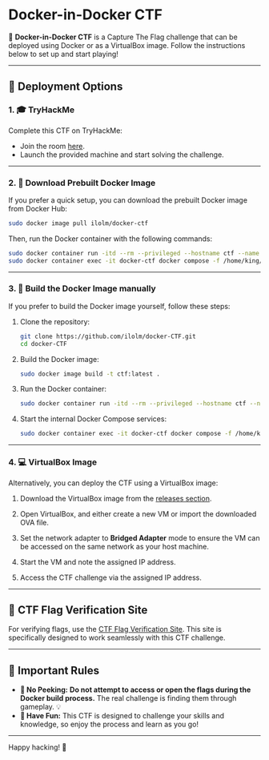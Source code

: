 # Docker-in-Docker CTF

🎯 **Docker-in-Docker CTF** is a Capture The Flag challenge that can be deployed using Docker or as a VirtualBox image. Follow the instructions below to set up and start playing!

---

## 🚀 Deployment Options

### 1. 🎓 TryHackMe

Complete this CTF on TryHackMe:

- Join the room [here](https://tryhackme.com/jr/docker-ctf).
- Launch the provided machine and start solving the challenge.

---

### 2. 🐳 Download Prebuilt Docker Image

If you prefer a quick setup, you can download the prebuilt Docker image from Docker Hub:

```bash
sudo docker image pull ilolm/docker-ctf
```

Then, run the Docker container with the following commands:

```bash
sudo docker container run -itd --rm --privileged --hostname ctf --name docker-ctf -p 8080:8080 -p 22:22 -p 23:23 -p 3306:3306 ilolm/docker-ctf
sudo docker container exec -it docker-ctf docker compose -f /home/king/docker-web/docker-compose.yaml up -d
```

---

### 3. 🔧 Build the Docker Image manually

If you prefer to build the Docker image yourself, follow these steps:

1. Clone the repository:

    ```bash
    git clone https://github.com/ilolm/docker-CTF.git
    cd docker-CTF
    ```

2. Build the Docker image:

    ```bash
    sudo docker image build -t ctf:latest .
    ```

3. Run the Docker container:

    ```bash
    sudo docker container run -itd --rm --privileged --hostname ctf --name docker-ctf -p 8080:8080 -p 22:22 -p 23:23 -p 3306:3306 ctf
    ```

4. Start the internal Docker Compose services:

    ```bash
    sudo docker container exec -it docker-ctf docker compose -f /home/king/docker-web/docker-compose.yaml up -d
    ```

---

### 4. 💻 VirtualBox Image

Alternatively, you can deploy the CTF using a VirtualBox image:

1. Download the VirtualBox image from the [releases section](https://github.com/ilolm/docker-CTF/releases).

2. Open VirtualBox, and either create a new VM or import the downloaded OVA file.

3. Set the network adapter to **Bridged Adapter** mode to ensure the VM can be accessed on the same network as your host machine.

4. Start the VM and note the assigned IP address.

5. Access the CTF challenge via the assigned IP address.

---

## 🔗 CTF Flag Verification Site

For verifying flags, use the [CTF Flag Verification Site](https://github.com/ilolm/ctf-flag-verification-site.git). This site is specifically designed to work seamlessly with this CTF challenge.

---

## 📜 Important Rules

- **🚫 No Peeking:** **Do not attempt to access or open the flags during the Docker build process.** The real challenge is finding them through gameplay. 💡
- **🎉 Have Fun:** This CTF is designed to challenge your skills and knowledge, so enjoy the process and learn as you go!

---

Happy hacking! 🚀
